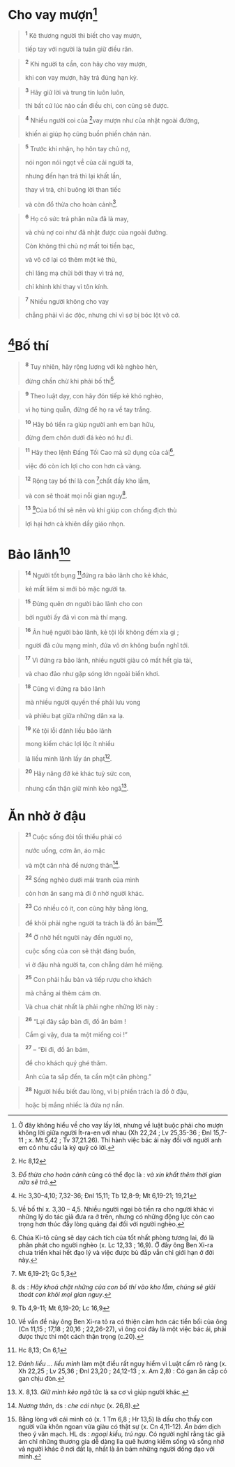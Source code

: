 # Cho vay mượn[^1]

> <sup><b>1</b></sup> Kẻ thương người thì biết cho vay mượn,
> 
> tiếp tay với người là tuân giữ điều răn.
>


> <sup><b>2</b></sup> Khi người ta cần, con hãy cho vay mượn,
> 
> khi con vay mượn, hãy trả đúng hạn kỳ.
>


> <sup><b>3</b></sup> Hãy giữ lời và trung tín luôn luôn,
> 
> thì bất cứ lúc nào cần điều chi, con cũng sẽ được.
>


> <sup><b>4</b></sup> Nhiều người coi của [^1*]vay mượn như của nhặt ngoài đường,
> 
> khiến ai giúp họ cũng buồn phiền chán nản.
>


> <sup><b>5</b></sup> Trước khi nhận, họ hôn tay chủ nợ,
> 
> nói ngon nói ngọt về của cải người ta,
> 
> nhưng đến hạn trả thì lại khất lần,
> 
> thay vì trả, chỉ buông lời than tiếc
> 
> và còn đổ thừa cho hoàn cảnh[^2].
>


> <sup><b>6</b></sup> Họ có sức trả phân nửa đã là may,
> 
> và chủ nợ coi như đã nhặt được của ngoài đường.
> 
> Còn không thì chủ nợ mất toi tiền bạc,
> 
> và vô cớ lại có thêm một kẻ thù,
> 
> chỉ lăng mạ chửi bới thay vì trả nợ,
> 
> chỉ khinh khi thay vì tôn kính.
>


> <sup><b>7</b></sup> Nhiều người không cho vay
> 
> chẳng phải vì ác độc, nhưng chỉ vì sợ bị bóc lột vô cớ.
>

# [^2*]Bố thí

> <sup><b>8</b></sup> Tuy nhiên, hãy rộng lượng với kẻ nghèo hèn,
> 
> đừng chần chừ khi phải bố thí[^3].
>


> <sup><b>9</b></sup> Theo luật dạy, con hãy đón tiếp kẻ khó nghèo,
> 
> vì họ túng quẫn, đừng để họ ra về tay trắng.
>


> <sup><b>10</b></sup> Hãy bỏ tiền ra giúp người anh em bạn hữu,
> 
> đừng đem chôn dưới đá kẻo nó hư đi.
>


> <sup><b>11</b></sup> Hãy theo lệnh Đấng Tối Cao mà sử dụng của cải[^4],
> 
> việc đó còn ích lợi cho con hơn cả vàng.
>


> <sup><b>12</b></sup> Rộng tay bố thí là con [^3*]chất đầy kho lẫm,
> 
> và con sẽ thoát mọi nỗi gian nguy[^5].
>


> <sup><b>13</b></sup> [^4*]Của bố thí sẽ nên vũ khí giúp con chống địch thù
> 
> lợi hại hơn cả khiên dầy giáo nhọn.
>

# Bảo lãnh[^6]

> <sup><b>14</b></sup> Người tốt bụng [^5*]đứng ra bảo lãnh cho kẻ khác,
> 
> kẻ mất liêm sỉ mới bỏ mặc người ta.
>


> <sup><b>15</b></sup> Đừng quên ơn người bảo lãnh cho con
> 
> bởi người ấy đã vì con mà thí mạng.
>


> <sup><b>16</b></sup> Ân huệ người bảo lãnh, kẻ tội lỗi không đếm xỉa gì ;
> 
> người đã cứu mạng mình, đứa vô ơn không buồn nghĩ tới.
>


> <sup><b>17</b></sup> Vì đứng ra bảo lãnh, nhiều người giàu có mất hết gia tài,
> 
> và chao đảo như gặp sóng lớn ngoài biển khơi.
>


> <sup><b>18</b></sup> Cũng vì đứng ra bảo lãnh
> 
> mà nhiều người quyền thế phải lưu vong
> 
> và phiêu bạt giữa những dân xa lạ.
>


> <sup><b>19</b></sup> Kẻ tội lỗi đánh liều bảo lãnh
> 
> mong kiếm chác lợi lộc ít nhiều
> 
> là liều mình lãnh lấy án phạt[^7].
>


> <sup><b>20</b></sup> Hãy nâng đỡ kẻ khác tuỳ sức con,
> 
> nhưng cẩn thận giữ mình kẻo ngã[^8].
>

# Ăn nhờ ở đậu

> <sup><b>21</b></sup> Cuộc sống đòi tối thiểu phải có
> 
> nước uống, cơm ăn, áo mặc
> 
> và một căn nhà để nương thân[^9].
>


> <sup><b>22</b></sup> Sống nghèo dưới mái tranh của mình
> 
> còn hơn ăn sang mà đi ở nhờ người khác.
>


> <sup><b>23</b></sup> Có nhiều có ít, con cũng hãy bằng lòng,
> 
> để khỏi phải nghe người ta trách là đồ ăn bám[^10].
>


> <sup><b>24</b></sup> Ở nhờ hết người này đến người nọ,
> 
> cuộc sống của con sẽ thật đáng buồn,
> 
> vì ở đậu nhà người ta, con chẳng dám hé miệng.
>


> <sup><b>25</b></sup> Con phải hầu bàn và tiếp rượu cho khách
> 
> mà chẳng ai thèm cám ơn.
> 
> Và chua chát nhất là phải nghe những lời này :
>


> <sup><b>26</b></sup> “Lại đây sắp bàn đi, đồ ăn bám !
> 
> Cầm gì vậy, đưa ta một miếng coi !”
>


> <sup><b>27</b></sup> – “Đi đi, đồ ăn bám,
> 
> để cho khách quý ghé thăm.
> 
> Anh của ta sắp đến, ta cần một căn phòng.”
>


> <sup><b>28</b></sup> Người hiểu biết đau lòng, vì bị phiền trách là đồ ở đậu,
> 
> hoặc bị mắng nhiếc là đứa nợ nần.
>

[^1]: Ở đây không hiểu về cho vay lấy lời, nhưng về luật buộc phải cho mượn không lời giữa người Ít-ra-en với nhau (Xh 22,24 ; Lv 25,35-36 ; Đnl 15,7-11 ; x. Mt 5,42 ; Tv 37,21.26). Thi hành việc bác ái này đối với người anh em có nhu cầu là ký quỹ có lời.
[^2]: <i>Đổ thừa cho hoàn cảnh</i> cũng có thể đọc là : <i>và xin khất thêm thời gian nữa sẽ trả</i>.
[^3]: Về bố thí x. 3,30 – 4,5. Nhiều người ngại bỏ tiền ra cho người khác vì những lý do tác giả đưa ra ở trên, nhưng có những động lực còn cao trọng hơn thúc đẩy lòng quảng đại đối với người nghèo.
[^4]: Chúa Ki-tô cũng sẽ dạy cách tích của tốt nhất phòng tương lai, đó là phân phát cho người nghèo (x. Lc 12,33 ; 16,9). Ở đây ông Ben Xi-ra chưa triển khai hết đạo lý và việc được bù đắp vẫn chỉ giới hạn ở đời này.
[^5]: ds : <i>Hãy khoá chặt những của con bố thí vào kho lẫm, chúng sẽ giải thoát con khỏi mọi gian nguy</i>.
[^6]: Về vấn đề này ông Ben Xi-ra tỏ ra có thiện cảm hơn các tiền bối của ông (Cn 11,15 ; 17,18 ; 20,16 ; 22,26-27), vì ông coi đây là một việc bác ái, phải được thực thi một cách thận trọng (c.20).
[^7]: <i>Đánh liều ... liều mình</i> làm một điều rất nguy hiểm vì Luật cấm rõ ràng (x. Xh 22,25 ; Lv 25,36 ; Đnl 23,20 ; 24,12-13 ; x. Am 2,8) : Có gan ăn cắp có gan chịu đòn.
[^8]: X. 8,13. <i>Giữ mình kẻo ngã</i> tức là sa cơ vì giúp người khác.
[^9]: <i>Nương thân</i>, ds : <i>che cái nhục</i> (x. 26,8).
[^10]: Bằng lòng với cái mình có (x. 1 Tm 6,8 ; Hr 13,5) là dấu cho thấy con người vừa khôn ngoan vừa giàu có thật sự (x. Cn 4,11-12). <i>Ăn bám</i> dịch theo ý văn mạch. HL ds : <i>ngoại kiều, trú ngụ</i>. Có người nghĩ rằng tác giả ám chỉ những thương gia dễ dàng lìa quê hương kiếm sống và sống nhờ vả người khác ở nơi đất lạ, nhất là ăn bám những người đồng đạo với mình.
[^1*]: Hc 8,12
[^2*]: Hc 3,30–4,10; 7,32-36; Đnl 15,11; Tb 12,8-9; Mt 6,19-21; 19,21
[^3*]: Mt 6,19-21; Gc 5,3
[^4*]: Tb 4,9-11; Mt 6,19-20; Lc 16,9
[^5*]: Hc 8,13; Cn 6,1
